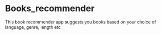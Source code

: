 # Books_recommender
This book recommender app suggests you books based on your choice of language, genre, length etc
